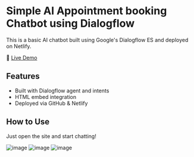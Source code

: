 # Simple AI Appointment booking Chatbot using Dialogflow

This is a basic AI chatbot built using Google's Dialogflow ES and deployed on Netlify.

🔗 [Live Demo](https://stately-malabi-224c8e.netlify.app)

## Features
- Built with Dialogflow agent and intents
- HTML embed integration
- Deployed via GitHub & Netlify

## How to Use
Just open the site and start chatting!

![image](https://github.com/user-attachments/assets/54e2afe0-c60a-43cd-bd8b-1f1401e7b995)
![image](https://github.com/user-attachments/assets/a52b1f6c-7856-4d61-a7e2-43f8180910ef)
![image](https://github.com/user-attachments/assets/32ba4da9-f1fb-4d77-9a60-26149c3703d1)

